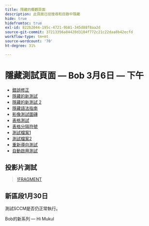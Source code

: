 ```yaml
---
title: 隱藏的概觀頁面
description: 此頁面已從搜尋和目錄中隱藏
hide: true
hidefromtoc: true
exl-id: 822b2044-195c-4721-9b81-345d88f8aa2d
source-git-commit: 37213356a84428d3104f772c21c22daa8b42ecfd
workflow-type: tm+mt
source-wordcount: '70'
ht-degree: 31%

---
```


# 隱藏測試頁面 — Bob 3月6日 — 下午

+ [錯誤修正](hidden/bug-fixes.md)
+ [隱藏的新測試](hidden-new-test.md)
+ [隱藏的新測試 2](hidden-new-test-2.md)
+ [隱藏語法指南](hidden/syntax-style-guide.md)
+ [影像測試圖磚](hidden/test-page.md)
+ [表格測試](hidden/tables.md)
+ [表格分隔符號](hidden/table-breaks.md)
+ [測試檔案1](hidden/note-test.md)
+ [測試檔案2](hidden-test.md)
+ [重新導向測試](hidden/test-redirection.md)
+ [自動啟用測試](hidden/autoactivate.md)

## 投影片測試

>[!FRAGMENT](https://experienceleague-stage.adobe.com/en/slides/analyze-project)

## 新區段1月30日

測試SCCM是否仍正常執行。

Bob的新系列 — Hi Mukul
